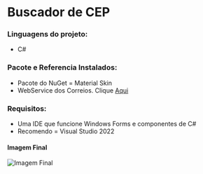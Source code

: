 # Buscador de CEP

### Linguagens do projeto:

* C#

### Pacote e Referencia Instalados:

* Pacote do NuGet = Material Skin
* WebService dos Correios. Clique [Aqui](https://apps.correios.com.br/SigepMasterJPA/AtendeClienteService/AtendeCliente?wsdl)

### Requisitos:

* Uma IDE que funcione Windows Forms e componentes de C#
* Recomendo = Visual Studio 2022

#### Imagem Final

![Imagem Final](https://prnt.sc/9n9DXweBJ97a)